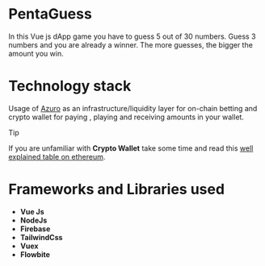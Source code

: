 # PentaGuess 
In this Vue js dApp game you have to guess 5 out of 30 numbers. Guess 3 numbers and you are already a winner. The more guesses, the bigger the amount you win.

# Technology stack
Usage of [Azuro](https://pages.github.com/) as an infrastructure/liquidity layer for on-chain betting and crypto wallet for paying , playing and receiving amounts in your wallet. 

> [!TIP]
> If you are unfamiliar with **Crypto Wallet** take some time and read this [well explained table on ethereum](https://ethereum.org/en/wallets/find-wallet/).


# Frameworks and Libraries used
+ **Vue Js**
+ **NodeJs**
+ **Firebase**
+ **TailwindCss**
+ **Vuex**
+ **Flowbite**
